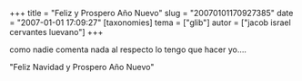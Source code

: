 +++
title = "Feliz y Prospero Año Nuevo"
slug = "20070101170927385"
date = "2007-01-01 17:09:27"
[taxonomies]
tema = ["glib"]
autor = ["jacob israel cervantes luevano"]
+++

como nadie comenta nada al respecto lo tengo que hacer yo….

"Feliz Navidad y Prospero Año Nuevo"

